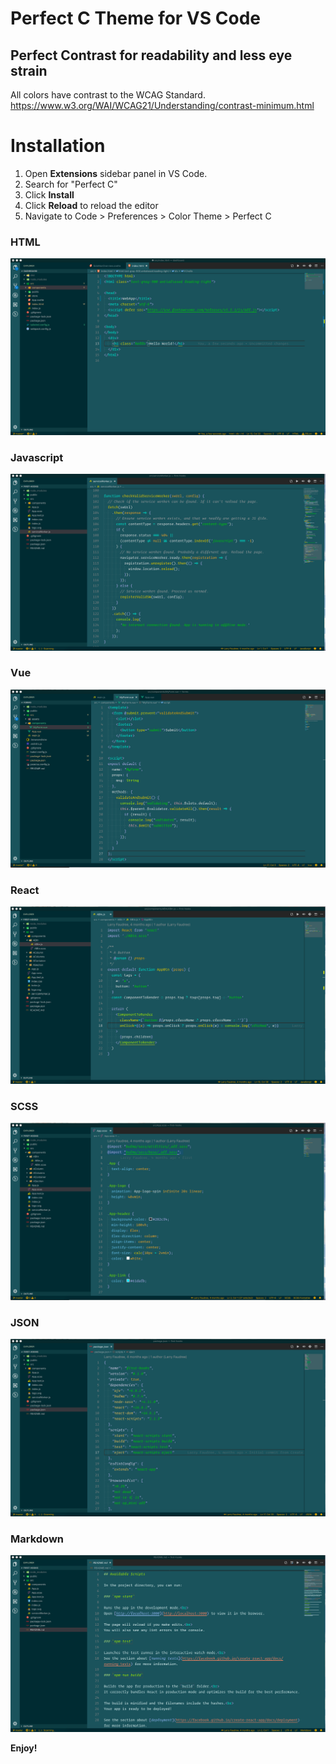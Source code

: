 # Perfect C Theme for VS Code
## Perfect Contrast for readability and less eye strain

All colors have contrast to the WCAG Standard. https://www.w3.org/WAI/WCAG21/Understanding/contrast-minimum.html

# Installation
1. Open **Extensions** sidebar panel in VS Code.
2. Search for "Perfect C"
3. Click **Install**
4. Click **Reload** to reload the editor
5. Navigate to Code > Preferences > Color Theme > Perfect C

### HTML
![Image of Perfect C - HTML Syntax](images/HTMLSyntax.png)
### Javascript
![Image of Perfect C - Javascript Syntax](images/JavascriptSyntax.png)
### Vue
![Image of Perfect C - Vue Syntax](images/VueSyntax.png)
### React
![Image of Perfect C - Reat Syntax](images/ReactSyntax.png)
### SCSS
![Image of Perfect C - SCSS Syntax](images/SCSSSyntax.png)
### JSON
![Image of Perfect C - JSON Syntax](images/JSONSyntax.png)
### Markdown
![Image of Perfect C - Markdown Syntax](images/MDSyntax.png)

**Enjoy!**
